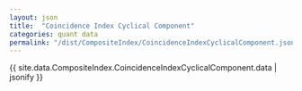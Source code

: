 ```yaml
---
layout: json
title:  "Coincidence Index Cyclical Component"
categories: quant data
permalink: "/dist/CompositeIndex/CoincidenceIndexCyclicalComponent.json.json"
---
```


{{ site.data.CompositeIndex.CoincidenceIndexCyclicalComponent.data | jsonify }}
